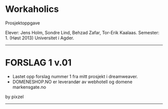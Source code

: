 Workaholics
===========
Prosjektoppgave 

Elever: Jens Holm, Sondre Lind, Behzad Zafar, Tor-Erik Kaalaas.
Semester: 1. (Høst 2013)
Universitet i Agder.



---------------------------------------------------------------------------------------------------------------

# FORSLAG 1 v.01

- Lastet opp forslag nummer 1 fra mitt prosjekt i dreamweaver.
- DOMENESHOP.NO er leverandør av webhotell og domene markensgate.no

by
pixzel

----------------------------------------------------------------------------------------------------------------
